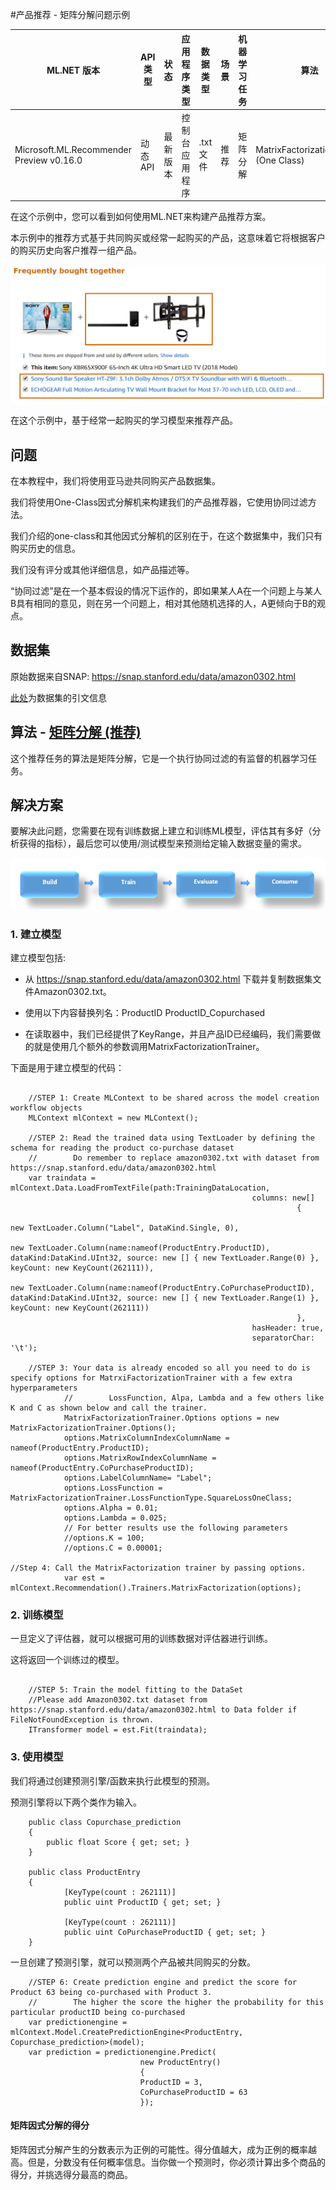 #产品推荐 - 矩阵分解问题示例

| ML.NET 版本 | API 类型          | 状态                        | 应用程序类型    | 数据类型 | 场景            | 机器学习任务                   | 算法                  |
|----------------|-------------------|-------------------------------|-------------|-----------|---------------------|---------------------------|-----------------------------|
|Microsoft.ML.Recommender Preview v0.16.0   | 动态 API | 最新版本 | 控制台应用程序 | .txt 文件 | 推荐 | 矩阵分解 | MatrixFactorizationTrainer (One Class)|

在这个示例中，您可以看到如何使用ML.NET来构建产品推荐方案。

本示例中的推荐方式基于共同购买或经常一起购买的产品，这意味着它将根据客户的购买历史向客户推荐一组产品。

![替代文字](https://raw.githubusercontent.com/dotnet/machinelearning-samples/master/samples/csharp/getting-started/MatrixFactorization_ProductRecommendation/ProductRecommender/Data/frequentlyboughttogether.png)

在这个示例中，基于经常一起购买的学习模型来推荐产品。


## 问题
在本教程中，我们将使用亚马逊共同购买产品数据集。

我们将使用One-Class因式分解机来构建我们的产品推荐器，它使用协同过滤方法。

我们介绍的one-class和其他因式分解机的区别在于，在这个数据集中，我们只有购买历史的信息。

我们没有评分或其他详细信息，如产品描述等。

“协同过滤”是在一个基本假设的情况下运作的，即如果某人A在一个问题上与某人B具有相同的意见，则在另一个问题上，相对其他随机选择的人，A更倾向于B的观点。


## 数据集
原始数据来自SNAP:
https://snap.stanford.edu/data/amazon0302.html

[此处](/ProductRecommender/Data/DATASETS-CITATION.txt)为数据集的引文信息

## 算法 - [矩阵分解 (推荐)](https://docs.microsoft.com/en-us/dotnet/machine-learning/resources/tasks#recommendation)

这个推荐任务的算法是矩阵分解，它是一个执行协同过滤的有监督的机器学习任务。

## 解决方案

要解决此问题，您需要在现有训练数据上建立和训练ML模型，评估其有多好（分析获得的指标），最后您可以使用/测试模型来预测给定输入数据变量的需求。

![Build -> Train -> Evaluate -> Consume](../shared_content/modelpipeline.png)

### 1. 建立模型

建立模型包括: 

* 从 https://snap.stanford.edu/data/amazon0302.html 下载并复制数据集文件Amazon0302.txt。

* 使用以下内容替换列名：ProductID	ProductID_Copurchased

* 在读取器中，我们已经提供了KeyRange，并且产品ID已经编码，我们需要做的就是使用几个额外的参数调用MatrixFactorizationTrainer。

下面是用于建立模型的代码：
```CSharp
 
    //STEP 1: Create MLContext to be shared across the model creation workflow objects 
    MLContext mlContext = new MLContext();

    //STEP 2: Read the trained data using TextLoader by defining the schema for reading the product co-purchase dataset
    //        Do remember to replace amazon0302.txt with dataset from https://snap.stanford.edu/data/amazon0302.html
    var traindata = mlContext.Data.LoadFromTextFile(path:TrainingDataLocation,
                                                      columns: new[]
                                                                {
                                                                    new TextLoader.Column("Label", DataKind.Single, 0),
                                                                    new TextLoader.Column(name:nameof(ProductEntry.ProductID), dataKind:DataKind.UInt32, source: new [] { new TextLoader.Range(0) }, keyCount: new KeyCount(262111)), 
                                                                    new TextLoader.Column(name:nameof(ProductEntry.CoPurchaseProductID), dataKind:DataKind.UInt32, source: new [] { new TextLoader.Range(1) }, keyCount: new KeyCount(262111))
                                                                },
                                                      hasHeader: true,
                                                      separatorChar: '\t');

    //STEP 3: Your data is already encoded so all you need to do is specify options for MatrxiFactorizationTrainer with a few extra hyperparameters
            //        LossFunction, Alpa, Lambda and a few others like K and C as shown below and call the trainer. 
            MatrixFactorizationTrainer.Options options = new MatrixFactorizationTrainer.Options();
            options.MatrixColumnIndexColumnName = nameof(ProductEntry.ProductID);
            options.MatrixRowIndexColumnName = nameof(ProductEntry.CoPurchaseProductID);
            options.LabelColumnName= "Label";
            options.LossFunction = MatrixFactorizationTrainer.LossFunctionType.SquareLossOneClass;
            options.Alpha = 0.01;
            options.Lambda = 0.025;
            // For better results use the following parameters
            //options.K = 100;
            //options.C = 0.00001;

//Step 4: Call the MatrixFactorization trainer by passing options.
            var est = mlContext.Recommendation().Trainers.MatrixFactorization(options);
```

### 2. 训练模型

一旦定义了评估器，就可以根据可用的训练数据对评估器进行训练。

这将返回一个训练过的模型。

```CSharp

    //STEP 5: Train the model fitting to the DataSet
    //Please add Amazon0302.txt dataset from https://snap.stanford.edu/data/amazon0302.html to Data folder if FileNotFoundException is thrown.
    ITransformer model = est.Fit(traindata);
```

### 3. 使用模型 

我们将通过创建预测引擎/函数来执行此模型的预测。

预测引擎将以下两个类作为输入。

```CSharp
    public class Copurchase_prediction
    {
        public float Score { get; set; }
    }

    public class ProductEntry
    {
            [KeyType(count : 262111)]
            public uint ProductID { get; set; }

            [KeyType(count : 262111)]
            public uint CoPurchaseProductID { get; set; }
    }
```

一旦创建了预测引擎，就可以预测两个产品被共同购买的分数。

```CSharp
    //STEP 6: Create prediction engine and predict the score for Product 63 being co-purchased with Product 3.
    //        The higher the score the higher the probability for this particular productID being co-purchased 
    var predictionengine = mlContext.Model.CreatePredictionEngine<ProductEntry, Copurchase_prediction>(model);
    var prediction = predictionengine.Predict(
                             new ProductEntry()
                             {
                             ProductID = 3,
                             CoPurchaseProductID = 63
                             });
```

#### 矩阵因式分解的得分

矩阵因式分解产生的分数表示为正例的可能性。得分值越大，成为正例的概率越高。但是，分数没有任何概率信息。当你做一个预测时，你必须计算出多个商品的得分，并挑选得分最高的商品。

